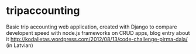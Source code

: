 tripaccounting
==============

Basic trip accounting web application, created with Django to compare developent speed with node.js frameworks on CRUD apps, blog entry about it http://kodalietas.wordpress.com/2012/08/13/code-challenge-pirma-dala/ (in Latvian)